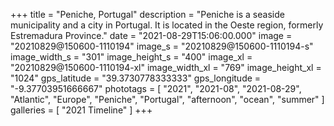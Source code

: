 +++
title = "Peniche, Portugal"
description = "Peniche is a seaside municipality and a city in Portugal. It is located in the Oeste region, formerly Estremadura Province."
date = "2021-08-29T15:06:00.000"
image = "20210829@150600-1110194"
image_s = "20210829@150600-1110194-s"
image_width_s = "301"
image_height_s = "400"
image_xl = "20210829@150600-1110194-xl"
image_width_xl = "769"
image_height_xl = "1024"
gps_latitude = "39.3730778333333"
gps_longitude = "-9.37703951666667"
phototags = [ "2021", "2021-08", "2021-08-29", "Atlantic", "Europe", "Peniche", "Portugal", "afternoon", "ocean", "summer" ]
galleries = [ "2021 Timeline" ]
+++
